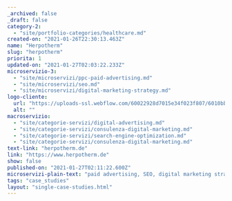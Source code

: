 ```yaml
---
_archived: false
_draft: false
category-2:
  - "site/portfolio-categories/healthcare.md"
created-on: "2021-01-26T22:30:13.463Z"
name: "Herpotherm"
slug: "herpotherm"
priorita: 1
updated-on: "2021-01-27T02:03:22.233Z"
microservizio-3:
  - "site/microservizi/ppc-paid-advertising.md"
  - "site/microservizi/seo.md"
  - "site/microservizi/digital-marketing-strategy.md"
logo-cliente:
  url: "https://uploads-ssl.webflow.com/60022928d7015e34f023f807/6010bb89f9d705df9a20800d_600b4125f5aea1e42b170ba6_herpotherm.png"
  alt: ""
macroservizio:
  - "site/categorie-servizi/digital-advertising.md"
  - "site/categorie-servizi/consulenza-digital-marketing.md"
  - "site/categorie-servizi/search-engine-optimization.md"
  - "site/categorie-servizi/consulenza-digital-marketing.md"
text-link: "herpotherm.de"
link: "https://www.herpotherm.de"
show: false
published-on: "2021-01-27T02:11:22.600Z"
microservizi-plain-text: "paid advertising, SEO, digital marketing strategy"
tags: "case_studies"
layout: "single-case-studies.html"
---
```



